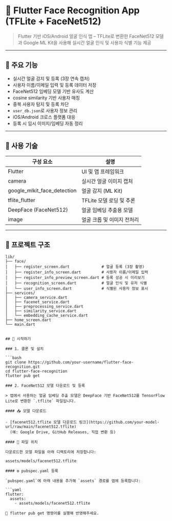 # 👤 Flutter Face Recognition App (TFLite + FaceNet512)

> Flutter 기반 iOS/Android 얼굴 인식 앱 – TFLite로 변환한 FaceNet512 모델과 Google ML Kit을 사용해 실시간 얼굴 인식 및 사용자 식별 기능 제공

---

## 📸 주요 기능

- 실시간 얼굴 감지 및 등록 (3장 연속 캡처)
- 사용자 이름/이메일 입력 및 등록 데이터 저장
- FaceNet512 임베딩 모델 기반 유사도 계산
- cosine similarity 기반 사용자 매칭
- 중복 사용자 탐지 및 등록 차단
- `user_db.json`로 사용자 정보 관리
- iOS/Android 크로스 플랫폼 대응
- 등록 시 임시 이미지/임베딩 자동 정리

---

## 🧱 사용 기술

| 구성 요소                  | 설명                                |
|--------------------------|-------------------------------------|
| Flutter                  | UI 및 앱 프레임워크                  |
| camera                   | 실시간 얼굴 이미지 캡처              |
| google_mlkit_face_detection | 얼굴 감지 (ML Kit)                 |
| tflite_flutter           | TFLite 모델 로딩 및 추론             |
| DeepFace (FaceNet512)    | 얼굴 임베딩 추출용 모델              |
| image                    | 얼굴 크롭 및 이미지 전처리           |

---

## 📁 프로젝트 구조

```plaintext
lib/
├── face/
│   ├── register_screen.dart              # 얼굴 등록 (3장 촬영)
│   ├── register_info_screen.dart         # 사용자 이름/이메일 입력
│   ├── register_info_preview_screen.dart # 등록 성공 시 미리보기
│   ├── recognition_screen.dart           # 얼굴 인식 및 유저 식별
│   └── user_info_screen.dart             # 식별된 사용자 정보 표시
├── services/
│   ├── camera_service.dart
│   ├── facenet_service.dart
│   ├── preprocessing_service.dart
│   ├── similarity_service.dart
│   └── embedding_cache_service.dart
├── home_screen.dart
└── main.dart


## 🚀 시작하기

### 1. 클론 및 설치

```bash
git clone https://github.com/your-username/flutter-face-recognition.git
cd flutter-face-recognition
flutter pub get

### 2. FaceNet512 모델 다운로드 및 등록

> 앱에서 사용하는 얼굴 임베딩 추출 모델은 DeepFace 기반 FaceNet512를 TensorFlow Lite로 변환한 `.tflite` 파일입니다.

#### 📥 모델 다운로드

- [facenet512.tflite 모델 다운로드 링크](https://github.com/your-model-url/raw/main/facenet512.tflite)  
  (예: Google Drive, GitHub Releases, 직접 변환 등)

#### 📁 파일 위치

다운로드한 모델 파일을 아래 디렉토리에 저장합니다:

assets/models/facenet512.tflite

#### ⚙️ pubspec.yaml 등록

`pubspec.yaml`에 아래 내용을 추가해 `assets` 경로를 앱에 등록합니다:

```yaml
flutter:
  assets:
    - assets/models/facenet512.tflite

📌 flutter pub get 명령어를 실행해 반영해주세요.

